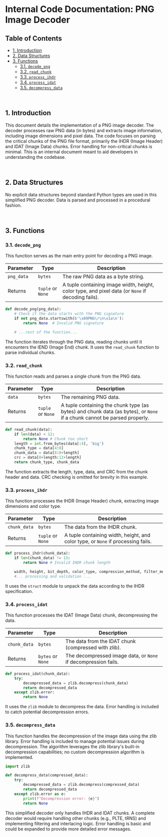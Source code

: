 # Internal Code Documentation: PNG Image Decoder

## Table of Contents

* [1. Introduction](#1-introduction)
* [2. Data Structures](#2-data-structures)
* [3. Functions](#3-functions)
    * [3.1. `decode_png`](#31-decode_png)
    * [3.2. `read_chunk`](#32-read_chunk)
    * [3.3. `process_ihdr`](#33-process_ihdr)
    * [3.4. `process_idat`](#34-process_idat)
    * [3.5. `decompress_data`](#35-decompress-data)

<br>

## 1. Introduction

This document details the implementation of a PNG image decoder.  The decoder processes raw PNG data (in bytes) and extracts image information, including image dimensions and pixel data.  The code focuses on parsing the critical chunks of the PNG file format, primarily the IHDR (Image Header) and IDAT (Image Data) chunks.  Error handling for non-critical chunks is minimal.  This is an internal document meant to aid developers in understanding the codebase.

<br>

## 2. Data Structures

No explicit data structures beyond standard Python types are used in this simplified PNG decoder. Data is parsed and processed in a procedural fashion.

<br>

## 3. Functions

### 3.1. `decode_png`

This function serves as the main entry point for decoding a PNG image.

| Parameter | Type | Description |
|---|---|---|
| `png_data` | `bytes` | The raw PNG data as a byte string. |
| Returns | `tuple` or `None` | A tuple containing image width, height, color type, and pixel data (or `None` if decoding fails). |


```python
def decode_png(png_data):
    # Check if the data starts with the PNG signature
    if not png_data.startswith(b'\x89PNG\r\n\x1a\n'):
        return None  # Invalid PNG signature

    # ...rest of the function...
```

The function iterates through the PNG data, reading chunks until it encounters the IEND (Image End) chunk.  It uses the `read_chunk` function to parse individual chunks.

### 3.2. `read_chunk`

This function reads and parses a single chunk from the PNG data.

| Parameter | Type | Description |
|---|---|---|
| `data` | `bytes` | The remaining PNG data. |
| Returns | `tuple` or `None` | A tuple containing the chunk type (as bytes) and chunk data (as bytes), or `None` if a chunk cannot be parsed properly. |


```python
def read_chunk(data):
    if len(data) < 12:
        return None # Chunk too short
    length = int.from_bytes(data[:4], 'big')
    chunk_type = data[4:8]
    chunk_data = data[8:8+length]
    crc = data[8+length:12+length]
    return chunk_type, chunk_data
```

The function extracts the length, type, data, and CRC from the chunk header and data.  CRC checking is omitted for brevity in this example.


### 3.3. `process_ihdr`

This function processes the IHDR (Image Header) chunk, extracting image dimensions and color type.

| Parameter | Type | Description |
|---|---|---|
| `chunk_data` | `bytes` | The data from the IHDR chunk. |
| Returns | `tuple` or `None` | A tuple containing width, height, and color type, or `None` if processing fails. |


```python
def process_ihdr(chunk_data):
    if len(chunk_data) != 13:
        return None # Invalid IHDR chunk length

    width, height, bit_depth, color_type, compression_method, filter_method, interlace_method = struct.unpack(">IIBBBBB", chunk_data)
    #... processing and validation ...
```

It uses the `struct` module to unpack the data according to the IHDR specification.


### 3.4. `process_idat`

This function processes the IDAT (Image Data) chunk, decompressing the data.

| Parameter | Type | Description |
|---|---|---|
| `chunk_data` | `bytes` | The data from the IDAT chunk (compressed with zlib). |
| Returns | `bytes` or `None` | The decompressed image data, or `None` if decompression fails. |


```python
def process_idat(chunk_data):
    try:
        decompressed_data = zlib.decompress(chunk_data)
        return decompressed_data
    except zlib.error:
        return None
```

It uses the `zlib` module to decompress the data.  Error handling is included to catch potential decompression errors.


### 3.5. `decompress_data`

This function handles the decompression of the image data using the zlib library.  Error handling is included to manage potential issues during decompression.  The algorithm leverages the zlib library's built-in decompression capabilities; no custom decompression algorithm is implemented.

```python
import zlib

def decompress_data(compressed_data):
    try:
        decompressed_data = zlib.decompress(compressed_data)
        return decompressed_data
    except zlib.error as e:
        print(f"Decompression error: {e}")
        return None
```


This simplified decoder only handles IHDR and IDAT chunks.  A complete decoder would require handling other chunks (e.g., PLTE, tRNS) and implementing filtering and interlacing logic.  Error handling is basic and could be expanded to provide more detailed error messages.
